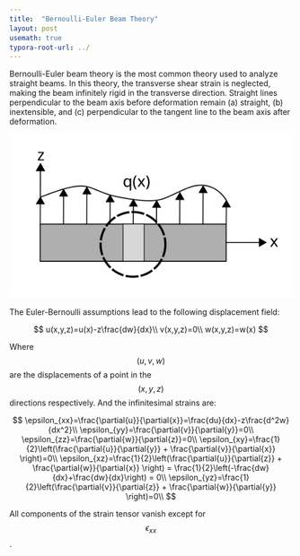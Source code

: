 ```yaml
---
title:  "Bernoulli-Euler Beam Theory"
layout: post
usemath: true
typora-root-url: ../
---
```

Bernoulli-Euler beam theory is the most common theory used to analyze straight beams. In this theory, the transverse shear strain is neglected, making the beam infinitely rigid in the transverse direction. Straight lines perpendicular to the beam axis before deformation remain (a) straight, (b) inextensible, and (c) perpendicular to the tangent line to the beam axis after deformation.

![beam](/assets/images/beam.svg)

The Euler-Bernoulli assumptions lead to the following displacement field:

$$
u(x,y,z)=u(x)-z\frac{dw}{dx}\\
v(x,y,z)=0\\
w(x,y,z)=w(x)
$$

Where $$(u,v,w)$$ are the displacements of a point in the $$(x,y,z)$$ directions respectively. And the infinitesimal strains are:


$$
\epsilon_{xx}=\frac{\partial{u}}{\partial{x}}=\frac{du}{dx}-z\frac{d^2w}{dx^2}\\
\epsilon_{yy}=\frac{\partial{v}}{\partial{y}}=0\\
\epsilon_{zz}=\frac{\partial{w}}{\partial{z}}=0\\
\epsilon_{xy}=\frac{1}{2}\left(\frac{\partial{u}}{\partial{y}} + \frac{\partial{v}}{\partial{x}} \right)=0\\
\epsilon_{xz}=\frac{1}{2}\left(\frac{\partial{u}}{\partial{z}} + \frac{\partial{w}}{\partial{x}} \right) = \frac{1}{2}\left(-\frac{dw}{dx}+\frac{dw}{dx}\right) = 0\\
\epsilon_{yz}=\frac{1}{2}\left(\frac{\partial{v}}{\partial{z}} + \frac{\partial{w}}{\partial{y}} \right)=0\\
$$

All components of the strain tensor vanish except for $$\epsilon_{xx}$$. 
